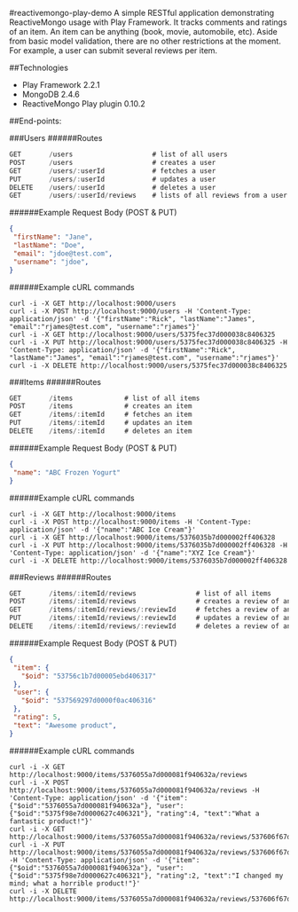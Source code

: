 #reactivemongo-play-demo
A simple RESTful application demonstrating ReactiveMongo usage with Play Framework.  It tracks comments and ratings of an item.  An item can be anything (book, movie, automobile, etc).  Aside from basic model validation, there are no other restrictions at the moment.  For example, a user can submit several reviews per item.

##Technologies
* Play Framework 2.2.1
* MongoDB 2.4.6
* ReactiveMongo Play plugin 0.10.2

##End-points:

###Users
######Routes
```scala
GET       /users                    # list of all users                
POST      /users                    # creates a user    
GET       /users/:userId            # fetches a user       
PUT       /users/:userId            # updates a user       
DELETE    /users/:userId            # deletes a user
GET       /users/:userId/reviews    # lists of all reviews from a user
```
######Example Request Body (POST & PUT)
```json
{
 "firstName": "Jane",
 "lastName": "Doe",
 "email": "jdoe@test.com",
 "username": "jdoe",
}
```
######Example cURL commands
```
curl -i -X GET http://localhost:9000/users
curl -i -X POST http://localhost:9000/users -H 'Content-Type: application/json' -d '{"firstName":"Rick", "lastName":"James", "email":"rjames@test.com", "username":"rjames"}'
curl -i -X GET http://localhost:9000/users/5375fec37d000038c8406325
curl -i -X PUT http://localhost:9000/users/5375fec37d000038c8406325 -H 'Content-Type: application/json' -d '{"firstName":"Rick", "lastName":"James", "email":"rjames@test.com", "username":"rjames"}'
curl -i -X DELETE http://localhost:9000/users/5375fec37d000038c8406325
```

###Items
######Routes
```scala
GET       /items             # list of all items                
POST      /items             # creates an item    
GET       /items/:itemId     # fetches an item       
PUT       /items/:itemId     # updates an item       
DELETE    /items/:itemId     # deletes an item
```
######Example Request Body (POST & PUT)
```json
{
 "name": "ABC Frozen Yogurt"
}
```
######Example cURL commands
```
curl -i -X GET http://localhost:9000/items
curl -i -X POST http://localhost:9000/items -H 'Content-Type: application/json' -d '{"name":"ABC Ice Cream"}'
curl -i -X GET http://localhost:9000/items/5376035b7d000002ff406328
curl -i -X PUT http://localhost:9000/items/5376035b7d000002ff406328 -H 'Content-Type: application/json' -d '{"name":"XYZ Ice Cream"}'
curl -i -X DELETE http://localhost:9000/items/5376035b7d000002ff406328
```

###Reviews
######Routes
```scala
GET       /items/:itemId/reviews               # list of all items                
POST      /items/:itemId/reviews               # creates a review of an item    
GET       /items/:itemId/reviews/:reviewId     # fetches a review of an item      
PUT       /items/:itemId/reviews/:reviewId     # updates a review of an item        
DELETE    /items/:itemId/reviews/:reviewId     # deletes a review of an item 
```
######Example Request Body (POST & PUT)
```json
{
 "item": {
   "$oid": "53756c1b7d00005ebd406317"
 },
 "user": {
   "$oid": "537569297d0000f0ac406316"
 },
 "rating": 5,
 "text": "Awesome product",
}
```
######Example cURL commands
```
curl -i -X GET http://localhost:9000/items/5376055a7d000081f940632a/reviews
curl -i -X POST http://localhost:9000/items/5376055a7d000081f940632a/reviews -H 'Content-Type: application/json' -d '{"item":{"$oid":"5376055a7d000081f940632a"}, "user":{"$oid":"5375f98e7d0000627c406321"}, "rating":4, "text":"What a fantastic product!"}'
curl -i -X GET http://localhost:9000/items/5376055a7d000081f940632a/reviews/537606f67d0000d30a40632b
curl -i -X PUT http://localhost:9000/items/5376055a7d000081f940632a/reviews/537606f67d0000d30a40632b -H 'Content-Type: application/json' -d '{"item":{"$oid":"5376055a7d000081f940632a"}, "user":{"$oid":"5375f98e7d0000627c406321"}, "rating":2, "text":"I changed my mind; what a horrible product!"}'
curl -i -X DELETE http://localhost:9000/items/5376055a7d000081f940632a/reviews/537606f67d0000d30a40632b
```
